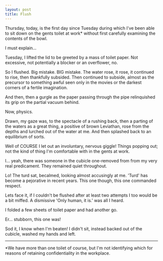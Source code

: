```yaml
---
layout: post
title: Flush
---
```


Thursday, today, is the first day since Tuesday during which I've been able to sit down on the gents toilet at work* without first carefully examining the contents of the bowl.

I must explain…

Tuesday, I lifted the lid to be greeted by a mass of toilet paper.  Not excessive, not potentially a blocker or an overflower, no.

So I flushed.  Big mistake.  BIG mistake.  The water rose, it rose, it continued to rise, then thankfully subsided.  Then continued to subside, almost as the precursor to something awful seen only in the movies or the darkest corners of a fertile imagination.

And then, then a gurgle as the paper passing through the pipe relinquished its grip on the partial vacuum behind.

Now, physics.

Drawn, my gaze was, to the spectacle of a rushing back, then a parting of the waters as a great thing, a positive of brown Leviathan, rose from the depths and lurched out of the water at me.  And then splashed back to an equilibrium of sorts.

Well of COURSE I let out an involuntary, nervous giggle!  Things popping out; not the kind of thing I'm comfortable with in the gents at work.

I… yeah, there was someone in the cubicle one-removed from from my very real predicament.  They remained quiet throughout.

Lo!  The turd sat, becalmed, looking almost accusingly at me.  'Turd' has become a pejorative in recent years.  This one though, this one commanded respect.

Lets face it, if I couldn't be flushed after at least two attempts I too would be a bit miffed.  A dismissive 'Only human, it is.' was all I heard.

I folded a few sheets of toilet paper and had another go.

Er… stubborn, this one was!

Sod it, I know when I'm beaten!  I didn't sit, instead backed out of the cubicle, washed my hands and left.

---

*We have more than one toilet of course, but I'm not identifying which for reasons of retaining confidentiality in the workplace.
